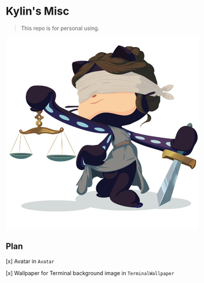 # Kylin's Misc
> This repo is for personal using. 

![avatar](Avatar/justicetocat.jpg)

## Plan
[x] Avatar in `Avatar`

[x] Wallpaper for Terminal background image in `TerminalWallpaper`
